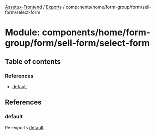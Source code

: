 [Assetux-Frontend](../README.md) / [Exports](../modules.md) / components/home/form-group/form/sell-form/select-form

# Module: components/home/form-group/form/sell-form/select-form

## Table of contents

### References

- [default](components_home_form_group_form_sell_form_select_form.md#default)

## References

### default

Re-exports [default](components_home_form_group_form_sell_form_select_form_select_form.md#default)
